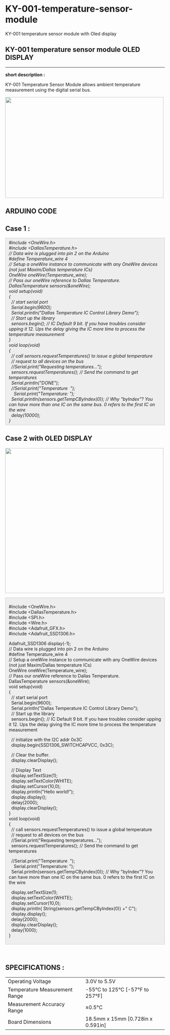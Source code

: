 # KY-001-temperature-sensor-module
KY-001 temperature sensor module with Oled display 
<h2><strong>KY-001 temperature sensor module OLED DISPLAY</strong></h2>

<hr />
<p><strong>short description :</strong></p>

<p>KY-001 Temperature Sensor Module allows ambient temperature measurement using the digital serial bus.&nbsp;&nbsp;</p>

<p><img alt="" src="https://blog.edafait.com/sensorimages/001/temperature_sensor_module.jpg" style="height:318px; width:500px" /></p>

<h2>ARDUINO CODE&nbsp;</h2>

<h2><strong>Case 1 :&nbsp;</strong></h2>

<div style="background:#eeeeee; border:1px solid #cccccc; padding:5px 10px"><cite><span dir="ltr">#include &lt;OneWire.h&gt;<br />
#include &lt;DallasTemperature.h&gt;<br />
// Data wire is plugged into pin 2 on the Arduino<br />
#define Temperature_wire 4<br />
// Setup a oneWire instance to communicate with any OneWire devices (not just Maxim/Dallas temperature ICs)<br />
OneWire oneWire(Temperature_wire);<br />
// Pass our oneWire reference to Dallas Temperature.&nbsp;<br />
DallasTemperature sensors(&amp;oneWire);<br />
void setup(void)<br />
{<br />
&nbsp; // start serial port<br />
&nbsp; Serial.begin(9600);<br />
&nbsp; Serial.println(&quot;Dallas Temperature IC Control Library Demo&quot;);<br />
&nbsp; // Start up the library<br />
&nbsp; sensors.begin(); // IC Default 9 bit. If you have troubles consider upping it 12. Ups the delay giving the IC more time to process the temperature measurement<br />
}<br />
void loop(void)<br />
{&nbsp;<br />
&nbsp; // call sensors.requestTemperatures() to issue a global temperature&nbsp;<br />
&nbsp; // request to all devices on the bus<br />
&nbsp; //Serial.print(&quot;Requesting temperatures...&quot;);<br />
&nbsp; sensors.requestTemperatures(); // Send the command to get temperatures<br />
&nbsp; Serial.println(&quot;DONE&quot;);<br />
&nbsp; //Serial.print(&quot;Temperature &nbsp;&quot;);<br />
&nbsp; &nbsp; Serial.print(&quot;Temperature: &quot;);<br />
&nbsp; Serial.println(sensors.getTempCByIndex(0)); // Why &quot;byIndex&quot;? You can have more than one IC on the same bus. 0 refers to the first IC on the wire<br />
&nbsp; delay(10000);<br />
}</span></cite></div>

<h2><strong>Case 2 with OLED DISPLAY</strong></h2>

<p><img alt="" src="https://blog.edafait.com/sensorimages/001/temperature_sensor_module_oled.png" style="height:457px; width:500px" /></p>

<div style="background:#eeeeee; border:1px solid #cccccc; padding:5px 10px">
<p>#include &lt;OneWire.h&gt;<br />
#include &lt;DallasTemperature.h&gt;<br />
#include &lt;SPI.h&gt;<br />
#include &lt;Wire.h&gt;<br />
#include &lt;Adafruit_GFX.h&gt;<br />
#include &lt;Adafruit_SSD1306.h&gt;</p>

<p>Adafruit_SSD1306 display(-1);<br />
// Data wire is plugged into pin 2 on the Arduino<br />
#define Temperature_wire 4<br />
// Setup a oneWire instance to communicate with any OneWire devices (not just Maxim/Dallas temperature ICs)<br />
OneWire oneWire(Temperature_wire);<br />
// Pass our oneWire reference to Dallas Temperature.&nbsp;<br />
DallasTemperature sensors(&amp;oneWire);<br />
void setup(void)<br />
{<br />
&nbsp; // start serial port<br />
&nbsp; Serial.begin(9600);<br />
&nbsp; Serial.println(&quot;Dallas Temperature IC Control Library Demo&quot;);<br />
&nbsp; // Start up the library<br />
&nbsp; sensors.begin(); // IC Default 9 bit. If you have troubles consider upping it 12. Ups the delay giving the IC more time to process the temperature measurement</p>

<p>&nbsp; // initialize with the I2C addr 0x3C<br />
&nbsp; display.begin(SSD1306_SWITCHCAPVCC, 0x3C); &nbsp;</p>

<p>&nbsp; // Clear the buffer.<br />
&nbsp; display.clearDisplay();</p>

<p>&nbsp; // Display Text<br />
&nbsp; display.setTextSize(1);<br />
&nbsp; display.setTextColor(WHITE);<br />
&nbsp; display.setCursor(10,0);<br />
&nbsp; display.println(&quot;Hello world!&quot;);<br />
&nbsp; display.display();<br />
&nbsp; delay(2000);<br />
&nbsp; display.clearDisplay();<br />
}<br />
void loop(void)<br />
{&nbsp;<br />
&nbsp; // call sensors.requestTemperatures() to issue a global temperature&nbsp;<br />
&nbsp; // request to all devices on the bus<br />
&nbsp; //Serial.print(&quot;Requesting temperatures...&quot;);<br />
&nbsp; sensors.requestTemperatures(); // Send the command to get temperatures</p>

<p>&nbsp; //Serial.print(&quot;Temperature &nbsp;&quot;);<br />
&nbsp; &nbsp; Serial.print(&quot;Temperature: &quot;);<br />
&nbsp; Serial.println(sensors.getTempCByIndex(0)); // Why &quot;byIndex&quot;? You can have more than one IC on the same bus. 0 refers to the first IC on the wire</p>

<p>&nbsp; display.setTextSize(1);<br />
&nbsp; display.setTextColor(WHITE);<br />
&nbsp; display.setCursor(10,0);<br />
&nbsp; display.println( String(sensors.getTempCByIndex(0)) +&quot; C&quot;);<br />
&nbsp; display.display();<br />
&nbsp; delay(2000);<br />
&nbsp; display.clearDisplay();<br />
&nbsp; delay(1000);<br />
}</p>
</div>

<p>&nbsp;</p>

<h2>SPECIFICATIONS :&nbsp;</h2>

<table>
	<tbody>
		<tr>
			<td>Operating Voltage</td>
			<td>3.0V to 5.5V</td>
		</tr>
		<tr>
			<td>Temperature Measurement Range</td>
			<td>-55&deg;C to 125&deg;C [-57&deg;F to 257&deg;F]</td>
		</tr>
		<tr>
			<td>Measurement Accuracy Range</td>
			<td>&plusmn;0.5&deg;C</td>
		</tr>
		<tr>
			<td>Board Dimensions</td>
			<td>18.5mm x 15mm [0.728in x 0.591in]</td>
		</tr>
	</tbody>
</table>

<p>&nbsp;</p>

<p>&nbsp;</p>

<p>&nbsp;</p>
